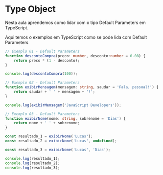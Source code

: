 # Type Object

Nesta aula aprendemos como lidar com o tipo Default Parameters em TypeScript.

Aqui temos o exemplos em TypeScript como se pode lida com Default Parameters

```typescript
// Exemplo 01 - Default Parameters
function descontoCompra(preco: number, desconto:number = 0.08) {
    return preco * (1 - desconto);
}

console.log(descontoCompra(100));

// Exemplo 02 - Default Parameters
function exibirMensagem(mensagem: string, saudar = 'Fala, pessoal!') {
    return saudar + ' ' + mensagem + '!';
}

console.log(exibirMensagem('JavaScript Developers'));

// Exemplo 03 - Default Parameters
function exibirNome(nome: string, sobrenome = 'Dias') {
    return nome + ' ' + sobrenome;
}

const resultado_1 = exibirNome('Lucas');
const resultado_2 = exibirNome('Lucas', undefined);

const resultado_3 = exibirNome('Lucas', 'Dias');

console.log(resultado_1);
console.log(resultado_2);
console.log(resultado_3);
```